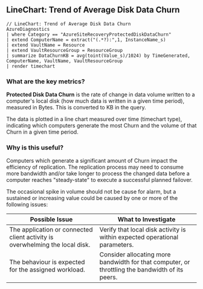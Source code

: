 ## LineChart: Trend of Average Disk Data Churn

```
// LineChart: Trend of Average Disk Data Churn
AzureDiagnostics
| where Category == "AzureSiteRecoveryProtectedDiskDataChurn"
| extend ComputerName = extract("(.*?):",1, InstanceName_s)
| extend VaultName = Resource
| extend VaultResourceGroup = ResourceGroup
| summarize DataChurnKB = avg(toint(Value_s)/1024) by TimeGenerated, ComputerName, VaultName, VaultResourceGroup
| render timechart
```

### What are the key metrics?

**Protected Disk Data Churn** is the rate of change in data volume written to a computer's local disk (how much data is written in a given time period), measured in Bytes. This is converted to KB in the query.

The data is plotted in a line chart measured over time (timechart type), indicating which computers generate the most Churn and the volume of that Churn in a given time period.

### Why is this useful?

Computers which generate a significant amount of Churn impact the efficiency of replication. The replication process may need to consume more bandwidth and/or take longer to process the changed data before a computer reaches "steady-state" to execute a successful planned failover.

The occasional spike in volume should not be cause for alarm, but a sustained or increasing value could be caused by one or more of the following issues:

| Possible Issue | What to Investigate |
| --- | --- | 
| The application or connected client activity is overwhelming the local disk. | Verify that local disk activity is within expected operational parameters. |
| The behaviour is expected for the assigned workload. | Consider allocating more bandwidth for that computer, or throttling the bandwidth of its peers. |
